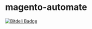 magento-automate
================


[![Bitdeli Badge](https://d2weczhvl823v0.cloudfront.net/mdjae/magento-automate/trend.png)](https://bitdeli.com/free "Bitdeli Badge")

